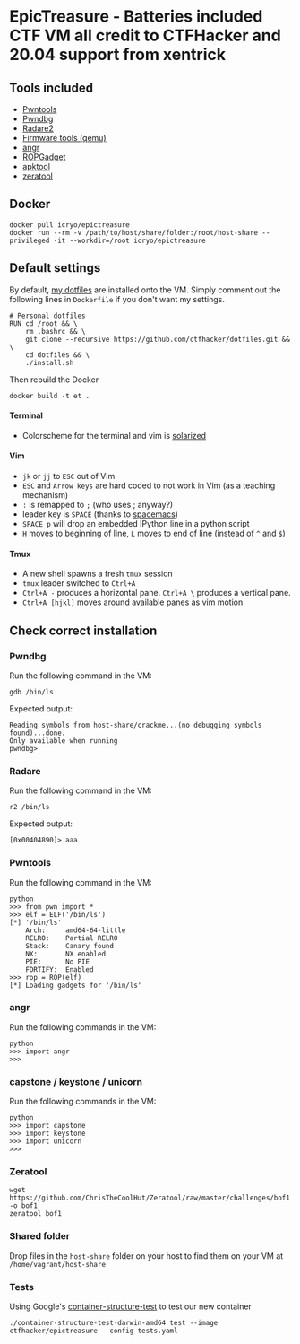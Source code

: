 # EpicTreasure - Batteries included CTF VM all credit to CTFHacker and 20.04 support from xentrick

## Tools included
* [Pwntools](https://github.com/gallopsled/pwntools)
* [Pwndbg](https://github.com/zachriggle/pwndbg)
* [Radare2](https://github.com/radare/radare2)
* [Firmware tools (qemu)](http://reverseengineering.stackexchange.com/questions/8829/cross-debugging-for-mips-elf-with-qemu-toolchain)
* [angr](https://github.com/angr/angr)
* [ROPGadget](https://github.com/JonathanSalwan/ROPgadget)
* [apktool](http://ibotpeaches.github.io/Apktool/)
* [zeratool](https://github.com/ChrisTheCoolHut/Zeratool)

## Docker

```
docker pull icryo/epictreasure
docker run --rm -v /path/to/host/share/folder:/root/host-share --privileged -it --workdir=/root icryo/epictreasure
```

## Default settings
By default, [my dotfiles](http://github.com/ctfhacker/dotfiles) are installed onto the VM. Simply comment out the following lines in `Dockerfile` if you don't want my settings.

```
# Personal dotfiles
RUN cd /root && \
    rm .bashrc && \
    git clone --recursive https://github.com/ctfhacker/dotfiles.git && \
    cd dotfiles && \
    ./install.sh
```

Then rebuild the Docker

```
docker build -t et .
```

#### Terminal
* Colorscheme for the terminal and vim is [solarized](https://github.com/altercation/solarized)

#### Vim
* `jk` or `jj` to `ESC` out of Vim 
* `ESC` and `Arrow keys` are hard coded to not work in Vim (as a teaching mechanism)
* `:` is remapped to `;` (who uses ; anyway?)
* leader key is `SPACE` (thanks to [spacemacs](https://github.com/syl20bnr/spacemacs))
* `SPACE p` will drop an embedded IPython line in a python script
* `H` moves to beginning of line, `L` moves to end of line (instead of `^` and `$`)

#### Tmux
* A new shell spawns a fresh `tmux` session
* `tmux` leader switched to `Ctrl+A`
* `Ctrl+A -` produces a horizontal pane. `Ctrl+A \` produces a vertical pane.
* `Ctrl+A [hjkl]` moves around available panes as vim motion

## Check correct installation

### Pwndbg

Run the following command in the VM:
```
gdb /bin/ls
```

Expected output:
```
Reading symbols from host-share/crackme...(no debugging symbols found)...done.
Only available when running
pwndbg>
```

### Radare

Run the following command in the VM:
```
r2 /bin/ls
```

Expected output:
```
[0x00404890]> aaa
```

### Pwntools

Run the following command in the VM:
```
python
>>> from pwn import *
>>> elf = ELF('/bin/ls')
[*] '/bin/ls'
    Arch:     amd64-64-little
    RELRO:    Partial RELRO
    Stack:    Canary found
    NX:       NX enabled
    PIE:      No PIE
    FORTIFY:  Enabled
>>> rop = ROP(elf)
[*] Loading gadgets for '/bin/ls'
```

### angr

Run the following commands in the VM:
```
python
>>> import angr
>>>
```

### capstone / keystone / unicorn

Run the following commands in the VM:
```
python
>>> import capstone
>>> import keystone
>>> import unicorn
>>>
```

### Zeratool
```
wget https://github.com/ChrisTheCoolHut/Zeratool/raw/master/challenges/bof1 -o bof1
zeratool bof1
```

### Shared folder

Drop files in the `host-share` folder on your host to find them on your VM at `/home/vagrant/host-share`

### Tests

Using Google's [container-structure-test](https://github.com/GoogleContainerTools/container-structure-test) to test our new container

```
./container-structure-test-darwin-amd64 test --image ctfhacker/epictreasure --config tests.yaml
```
